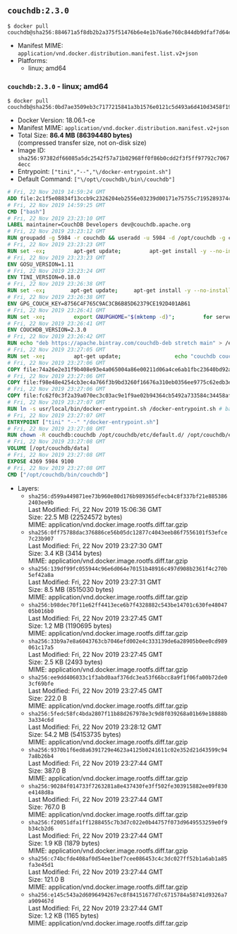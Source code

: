 ## `couchdb:2.3.0`

```console
$ docker pull couchdb@sha256:884671a5f8db2b2a375f51476b6e4e1b76a6e760c844db9dfaf7d64e53886371
```

-	Manifest MIME: `application/vnd.docker.distribution.manifest.list.v2+json`
-	Platforms:
	-	linux; amd64

### `couchdb:2.3.0` - linux; amd64

```console
$ docker pull couchdb@sha256:0bd7ae3509eb3c7177215841a3b1576e0121c5d493a6d410d3458f19b7886f4a
```

-	Docker Version: 18.06.1-ce
-	Manifest MIME: `application/vnd.docker.distribution.manifest.v2+json`
-	Total Size: **86.4 MB (86394480 bytes)**  
	(compressed transfer size, not on-disk size)
-	Image ID: `sha256:97382df66085a5dc2542f57a71b02968ff0f86b0cdd2f3f5ff97792c70674ecc`
-	Entrypoint: `["tini","--","\/docker-entrypoint.sh"]`
-	Default Command: `["\/opt\/couchdb\/bin\/couchdb"]`

```dockerfile
# Fri, 22 Nov 2019 14:59:24 GMT
ADD file:2c1f5e08834f13ccb9c2326204eb2556e03239d00171e75755c7195289374c61 in / 
# Fri, 22 Nov 2019 14:59:25 GMT
CMD ["bash"]
# Fri, 22 Nov 2019 23:23:10 GMT
LABEL maintainer=CouchDB Developers dev@couchdb.apache.org
# Fri, 22 Nov 2019 23:23:12 GMT
RUN groupadd -g 5984 -r couchdb && useradd -u 5984 -d /opt/couchdb -g couchdb couchdb
# Fri, 22 Nov 2019 23:23:23 GMT
RUN set -ex;         apt-get update;         apt-get install -y --no-install-recommends                 apt-transport-https                 ca-certificates                 dirmngr                 gnupg         ;         rm -rf /var/lib/apt/lists/*
# Fri, 22 Nov 2019 23:23:23 GMT
ENV GOSU_VERSION=1.11
# Fri, 22 Nov 2019 23:23:24 GMT
ENV TINI_VERSION=0.18.0
# Fri, 22 Nov 2019 23:26:38 GMT
RUN set -ex; 		apt-get update; 	apt-get install -y --no-install-recommends wget; 	rm -rf /var/lib/apt/lists/*; 		dpkgArch="$(dpkg --print-architecture | awk -F- '{ print $NF }')"; 		wget -O /usr/local/bin/gosu "https://github.com/tianon/gosu/releases/download/${GOSU_VERSION}/gosu-$dpkgArch"; 	wget -O /usr/local/bin/gosu.asc "https://github.com/tianon/gosu/releases/download/$GOSU_VERSION/gosu-$dpkgArch.asc"; 	export GNUPGHOME="$(mktemp -d)";         for server in $(shuf -e pgpkeys.mit.edu             ha.pool.sks-keyservers.net             hkp://p80.pool.sks-keyservers.net:80             pgp.mit.edu) ; do         gpg --batch --keyserver $server --recv-keys B42F6819007F00F88E364FD4036A9C25BF357DD4 && break || : ;         done; 	gpg --batch --verify /usr/local/bin/gosu.asc /usr/local/bin/gosu; 	rm -rf "$GNUPGHOME" /usr/local/bin/gosu.asc; 	chmod +x /usr/local/bin/gosu; 	gosu nobody true;     	wget -O /usr/local/bin/tini "https://github.com/krallin/tini/releases/download/v${TINI_VERSION}/tini-$dpkgArch"; 	wget -O /usr/local/bin/tini.asc "https://github.com/krallin/tini/releases/download/v${TINI_VERSION}/tini-$dpkgArch.asc"; 	export GNUPGHOME="$(mktemp -d)";         for server in $(shuf -e pgpkeys.mit.edu             ha.pool.sks-keyservers.net             hkp://p80.pool.sks-keyservers.net:80             pgp.mit.edu) ; do         gpg --batch --keyserver $server --recv-keys 595E85A6B1B4779EA4DAAEC70B588DFF0527A9B7 && break || : ;         done; 	gpg --batch --verify /usr/local/bin/tini.asc /usr/local/bin/tini; 	rm -rf "$GNUPGHOME" /usr/local/bin/tini.asc; 	chmod +x /usr/local/bin/tini;         apt-get purge -y --auto-remove wget; 	tini --version
# Fri, 22 Nov 2019 23:26:38 GMT
ENV GPG_COUCH_KEY=8756C4F765C9AC3CB6B85D62379CE192D401AB61
# Fri, 22 Nov 2019 23:26:41 GMT
RUN set -xe;         export GNUPGHOME="$(mktemp -d)";         for server in $(shuf -e pgpkeys.mit.edu             ha.pool.sks-keyservers.net             hkp://p80.pool.sks-keyservers.net:80             pgp.mit.edu) ; do                 gpg --batch --keyserver $server --recv-keys $GPG_COUCH_KEY && break || : ;         done;         gpg --batch --export $GPG_COUCH_KEY > /etc/apt/trusted.gpg.d/couchdb.gpg;         command -v gpgconf && gpgconf --kill all || :;         rm -rf "$GNUPGHOME";         apt-key list
# Fri, 22 Nov 2019 23:26:41 GMT
ENV COUCHDB_VERSION=2.3.0
# Fri, 22 Nov 2019 23:26:42 GMT
RUN echo "deb https://apache.bintray.com/couchdb-deb stretch main" > /etc/apt/sources.list.d/couchdb.list
# Fri, 22 Nov 2019 23:27:05 GMT
RUN set -xe;         apt-get update;                 echo "couchdb couchdb/mode select none" | debconf-set-selections;         DEBIAN_FRONTEND=noninteractive apt-get install -y --allow-downgrades --allow-remove-essential --allow-change-held-packages                 couchdb="$COUCHDB_VERSION"~stretch         ;         rmdir /var/lib/couchdb /var/log/couchdb;         rm /opt/couchdb/data /opt/couchdb/var/log;         mkdir -p /opt/couchdb/data /opt/couchdb/var/log;         chown couchdb:couchdb /opt/couchdb/data /opt/couchdb/var/log;         chmod 777 /opt/couchdb/data /opt/couchdb/var/log;         rm /opt/couchdb/etc/default.d/10-filelog.ini;         rm -rf /var/lib/apt/lists/*
# Fri, 22 Nov 2019 23:27:06 GMT
COPY file:74a26e2e31f9b408e93e4a065004a86e00211d06a4ce6ab1fbc23640bd92a929 in /opt/couchdb/etc/default.d/ 
# Fri, 22 Nov 2019 23:27:06 GMT
COPY file:f98e48e4254cb3ec4a766f3b9bd3260f16676a310eb0356ee9775c62edb3e8f3 in /opt/couchdb/etc/ 
# Fri, 22 Nov 2019 23:27:06 GMT
COPY file:fc62f0c3f2a39a070ec3c03ac9e1f9ae02b94364cb5492a733584c34458af969 in /usr/local/bin 
# Fri, 22 Nov 2019 23:27:07 GMT
RUN ln -s usr/local/bin/docker-entrypoint.sh /docker-entrypoint.sh # backwards compat
# Fri, 22 Nov 2019 23:27:07 GMT
ENTRYPOINT ["tini" "--" "/docker-entrypoint.sh"]
# Fri, 22 Nov 2019 23:27:08 GMT
RUN chown -R couchdb:couchdb /opt/couchdb/etc/default.d/ /opt/couchdb/etc/vm.args
# Fri, 22 Nov 2019 23:27:08 GMT
VOLUME [/opt/couchdb/data]
# Fri, 22 Nov 2019 23:27:08 GMT
EXPOSE 4369 5984 9100
# Fri, 22 Nov 2019 23:27:08 GMT
CMD ["/opt/couchdb/bin/couchdb"]
```

-	Layers:
	-	`sha256:d599a449871ee73b960e80d176b989365dfecb4c8f337bf21e8853862403ee9b`  
		Last Modified: Fri, 22 Nov 2019 15:06:36 GMT  
		Size: 22.5 MB (22524572 bytes)  
		MIME: application/vnd.docker.image.rootfs.diff.tar.gzip
	-	`sha256:0ff75788dac376886ce56b05dc12877c4043eeb86f7556101f53efce7c23b907`  
		Last Modified: Fri, 22 Nov 2019 23:27:30 GMT  
		Size: 3.4 KB (3414 bytes)  
		MIME: application/vnd.docker.image.rootfs.diff.tar.gzip
	-	`sha256:139df99fc055944c96e6d064e70151b48916c497d908b2361f4c270b5ef42a8a`  
		Last Modified: Fri, 22 Nov 2019 23:27:31 GMT  
		Size: 8.5 MB (8515030 bytes)  
		MIME: application/vnd.docker.image.rootfs.diff.tar.gzip
	-	`sha256:b98dec70f11e62ff4413ece6b7f4328882c543be14701c630fe4804705b016b0`  
		Last Modified: Fri, 22 Nov 2019 23:27:45 GMT  
		Size: 1.2 MB (1190695 bytes)  
		MIME: application/vnd.docker.image.rootfs.diff.tar.gzip
	-	`sha256:33b9a7e8a6043763cb7046efd002e4c333139de6a28905b0ee0cd989061c17a5`  
		Last Modified: Fri, 22 Nov 2019 23:27:45 GMT  
		Size: 2.5 KB (2493 bytes)  
		MIME: application/vnd.docker.image.rootfs.diff.tar.gzip
	-	`sha256:ee9dd406033c1f3abd0aaf376dc3ea53f66bcc8a9f1f06fa00b72de03cf69bfe`  
		Last Modified: Fri, 22 Nov 2019 23:27:45 GMT  
		Size: 222.0 B  
		MIME: application/vnd.docker.image.rootfs.diff.tar.gzip
	-	`sha256:5fedc58fc4bda2807f11b88d267978e3c9d8f039268a01b69e18888b3a334c6d`  
		Last Modified: Fri, 22 Nov 2019 23:28:12 GMT  
		Size: 54.2 MB (54153735 bytes)  
		MIME: application/vnd.docker.image.rootfs.diff.tar.gzip
	-	`sha256:9370b1f6ed8a6391729e4623a4125b0241611c02e352d21d43599c947a8b26b4`  
		Last Modified: Fri, 22 Nov 2019 23:27:44 GMT  
		Size: 387.0 B  
		MIME: application/vnd.docker.image.rootfs.diff.tar.gzip
	-	`sha256:90284f014733f7263281a8e437430fe3ff502fe303915882ee09f830e4148d8a`  
		Last Modified: Fri, 22 Nov 2019 23:27:44 GMT  
		Size: 767.0 B  
		MIME: application/vnd.docker.image.rootfs.diff.tar.gzip
	-	`sha256:f20051dfa1ff1288455c7b3d7c022e0b44757f073d9649553259e0f9b34cb2d6`  
		Last Modified: Fri, 22 Nov 2019 23:27:44 GMT  
		Size: 1.9 KB (1879 bytes)  
		MIME: application/vnd.docker.image.rootfs.diff.tar.gzip
	-	`sha256:c74bcfde408af0d54ee1bef7cee086453c4c3dc027ff52b1a6ab1a85fa3e45d1`  
		Last Modified: Fri, 22 Nov 2019 23:27:44 GMT  
		Size: 121.0 B  
		MIME: application/vnd.docker.image.rootfs.diff.tar.gzip
	-	`sha256:e145c543a2d6096494267ec8f84151677d7c6715784a58741d9326a7a909467d`  
		Last Modified: Fri, 22 Nov 2019 23:27:44 GMT  
		Size: 1.2 KB (1165 bytes)  
		MIME: application/vnd.docker.image.rootfs.diff.tar.gzip
